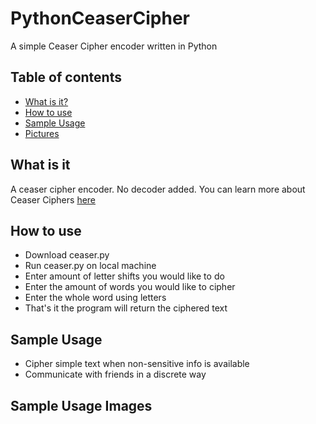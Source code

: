 # PythonCeaserCipher
A simple Ceaser Cipher encoder written in Python
## Table of contents
* [What is it?](#what-is-it)
* [How to use](#how-to-use)
* [Sample Usage](#ways-to-use)
* [Pictures](#sample-usage-images)
## What is it
A ceaser cipher encoder. No decoder added.
You can learn more about Ceaser Ciphers [here](https://www.wikiwand.com/en/Caesar_cipher)
## How to use
* Download ceaser.py
* Run ceaser.py on local machine
* Enter amount of letter shifts you would like to do
* Enter the amount of words you would like to cipher
* Enter the whole word using letters
* That's it the program will return the ciphered text
## Sample Usage
* Cipher simple text when non-sensitive info is available
* Communicate with friends in a discrete way
## Sample Usage Images


